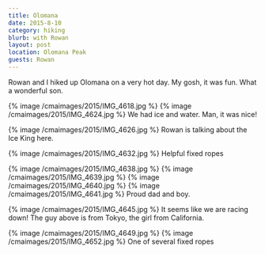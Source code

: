 ```yaml
---
title: Olomana
date: 2015-8-10
category: hiking
blurb: with Rowan
layout: post
location: Olomana Peak
guests: Rowan
---
```


Rowan and I hiked up Olomana on a very hot day.
My gosh, it was fun. What a wonderful son.

{% image /cmaimages/2015/IMG_4618.jpg %}
{% image /cmaimages/2015/IMG_4624.jpg %}
We had ice and water.  Man, it was nice!

{% image /cmaimages/2015/IMG_4626.jpg %}
Rowan is talking about the Ice King here.

{% image /cmaimages/2015/IMG_4632.jpg %}
Helpful fixed ropes

{% image /cmaimages/2015/IMG_4638.jpg %}
{% image /cmaimages/2015/IMG_4639.jpg %}
{% image /cmaimages/2015/IMG_4640.jpg %}
{% image /cmaimages/2015/IMG_4641.jpg %}
Proud dad and boy.

{% image /cmaimages/2015/IMG_4645.jpg %}
It seems like we are racing down! The guy above is from Tokyo, the girl from
California.

{% image /cmaimages/2015/IMG_4649.jpg %}
{% image /cmaimages/2015/IMG_4652.jpg %}
One of several fixed ropes

